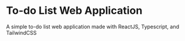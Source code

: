# To-do List Web Application
 A simple to-do list web application made with ReactJS, Typescript, and TailwindCSS
